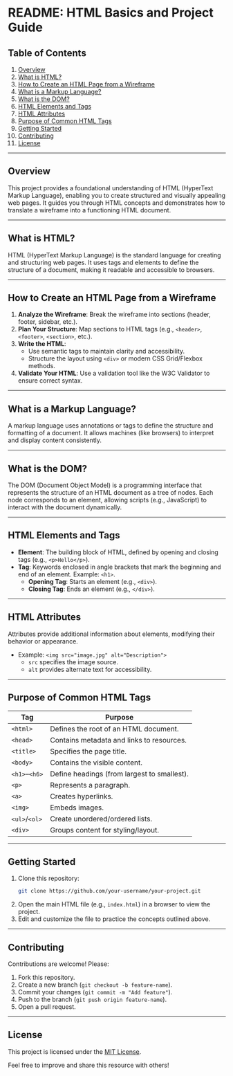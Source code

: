 # README: HTML Basics and Project Guide

## Table of Contents
1. [Overview](#overview)  
2. [What is HTML?](#what-is-html)  
3. [How to Create an HTML Page from a Wireframe](#how-to-create-an-html-page-from-a-wireframe)  
4. [What is a Markup Language?](#what-is-a-markup-language)  
5. [What is the DOM?](#what-is-the-dom)  
6. [HTML Elements and Tags](#html-elements-and-tags)  
7. [HTML Attributes](#html-attributes)  
8. [Purpose of Common HTML Tags](#purpose-of-common-html-tags)  
9. [Getting Started](#getting-started)  
10. [Contributing](#contributing)  
11. [License](#license)  

---

## Overview
This project provides a foundational understanding of HTML (HyperText Markup Language), enabling you to create structured and visually appealing web pages. It guides you through HTML concepts and demonstrates how to translate a wireframe into a functioning HTML document.

---

## What is HTML?
HTML (HyperText Markup Language) is the standard language for creating and structuring web pages. It uses tags and elements to define the structure of a document, making it readable and accessible to browsers.

---

## How to Create an HTML Page from a Wireframe
1. **Analyze the Wireframe**: Break the wireframe into sections (header, footer, sidebar, etc.).  
2. **Plan Your Structure**: Map sections to HTML tags (e.g., `<header>`, `<footer>`, `<section>`, etc.).  
3. **Write the HTML**:
   - Use semantic tags to maintain clarity and accessibility.
   - Structure the layout using `<div>` or modern CSS Grid/Flexbox methods.
4. **Validate Your HTML**: Use a validation tool like the W3C Validator to ensure correct syntax.  

---

## What is a Markup Language?
A markup language uses annotations or tags to define the structure and formatting of a document. It allows machines (like browsers) to interpret and display content consistently.

---

## What is the DOM?
The DOM (Document Object Model) is a programming interface that represents the structure of an HTML document as a tree of nodes. Each node corresponds to an element, allowing scripts (e.g., JavaScript) to interact with the document dynamically.

---

## HTML Elements and Tags
- **Element**: The building block of HTML, defined by opening and closing tags (e.g., `<p>Hello</p>`).  
- **Tag**: Keywords enclosed in angle brackets that mark the beginning and end of an element. Example: `<h1>`.  
  - **Opening Tag**: Starts an element (e.g., `<div>`).  
  - **Closing Tag**: Ends an element (e.g., `</div>`).  

---

## HTML Attributes
Attributes provide additional information about elements, modifying their behavior or appearance.  
- Example: `<img src="image.jpg" alt="Description">`  
  - `src` specifies the image source.  
  - `alt` provides alternate text for accessibility.  

---

## Purpose of Common HTML Tags
| Tag         | Purpose                                  |
|-------------|------------------------------------------|
| `<html>`    | Defines the root of an HTML document.    |
| `<head>`    | Contains metadata and links to resources.|
| `<title>`   | Specifies the page title.               |
| `<body>`    | Contains the visible content.           |
| `<h1>`–`<h6>` | Define headings (from largest to smallest). |
| `<p>`       | Represents a paragraph.                 |
| `<a>`       | Creates hyperlinks.                     |
| `<img>`     | Embeds images.                          |
| `<ul>`/`<ol>` | Create unordered/ordered lists.        |
| `<div>`     | Groups content for styling/layout.      |

---

## Getting Started
1. Clone this repository:  
   ```bash
   git clone https://github.com/your-username/your-project.git
   ```
2. Open the main HTML file (e.g., `index.html`) in a browser to view the project.  
3. Edit and customize the file to practice the concepts outlined above.  

---

## Contributing
Contributions are welcome! Please:
1. Fork this repository.  
2. Create a new branch (`git checkout -b feature-name`).  
3. Commit your changes (`git commit -m "Add feature"`).  
4. Push to the branch (`git push origin feature-name`).  
5. Open a pull request.  

---

## License
This project is licensed under the [MIT License](LICENSE).  

Feel free to improve and share this resource with others!
